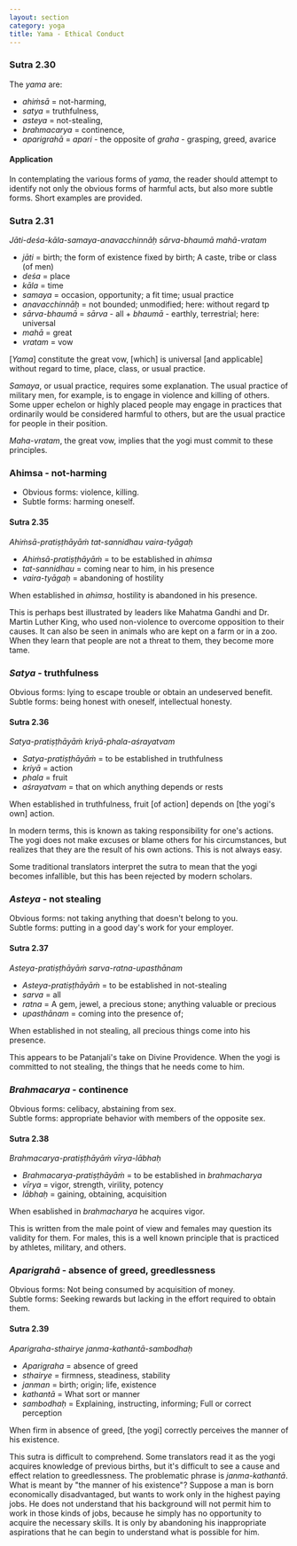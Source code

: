 ```yaml
---
layout: section
category: yoga
title: Yama - Ethical Conduct
---
```

### Sutra 2.30
The *yama* are:  
- *ahiṁsā* = not-harming,
- *satya* = truthfulness,
- *asteya* = not-stealing,
- *brahmacarya* = continence,
- *aparigrahā* = *apari* - the opposite of *graha* - grasping, greed, avarice

#### Application
In contemplating the various forms of *yama*, the reader should attempt to identify not only the obvious forms of harmful acts, but also more subtle forms. Short examples are provided. 

### Sutra 2.31
*Jāti-deśa-kāla-samaya-anavacchinnāḥ sārva-bhaumā mahā-vratam*
- *jāti* = birth; the form of existence fixed by birth; A caste, tribe or class (of men)
- *deśa* = place
- *kāla* = time
- *samaya* = occasion, opportunity; a fit time; usual practice
- *anavacchinnāḥ* = not bounded; unmodified; here: without regard tp
- *sārva-bhaumā* = *sārva* - all + *bhaumā* - earthly, terrestrial; here: universal 
- *mahā* = great
- *vratam* = vow

[*Yama*] constitute the great vow, [which] is universal [and applicable] without regard to time, place, class, or usual practice.

*Samaya*, or usual practice, requires some explanation. The usual practice of military men, for example, is to engage in violence and killing of others. Some upper echelon or highly placed people may engage in practices that ordinarily would be considered harmful to others, but are the usual practice for people in their position. 

*Maha-vratam*, the great vow, implies that the yogi must commit to these principles.

### Ahimsa - not-harming
- Obvious forms: violence, killing.
- Subtle forms: harming oneself. 

#### Sutra 2.35
*Ahiṁsā-pratiṣṭhāyāṁ tat-sannidhau vaira-tyāgaḥ*
- *Ahiṁsā-pratiṣṭhāyāṁ* = to be established in *ahimsa*
- *tat-sannidhau* = coming near to him, in his presence
- *vaira-tyāgaḥ* = abandoning of hostility

When established in *ahimsa*, hostility is abandoned in his presence. 

This is perhaps best illustrated by leaders like Mahatma Gandhi and Dr. Martin Luther King, who used non-violence to overcome opposition to their causes. It can also be seen in animals who are kept on a farm or in a zoo. When they learn that people are not a threat to them, they become more tame.

### *Satya* - truthfulness
Obvious forms: lying to escape trouble or obtain an undeserved benefit.  
Subtle forms: being honest with oneself, intellectual honesty.

#### Sutra 2.36
*Satya-pratiṣṭhāyāṁ kriyā-phala-aśrayatvam*
- *Satya-pratiṣṭhāyāṁ* = to be established in truthfulness
- *kriyā* = action
- *phala* = fruit
- *aśrayatvam* = that on which anything depends or rests

When established in truthfulness, fruit [of action] depends on [the yogi's own] action.

In modern terms, this is known as taking responsibility for one's actions. The yogi does not make excuses or blame others for his circumstances, but realizes that they are the result of his own actions. This is not always easy. 

Some traditional translators interpret the sutra to mean that the yogi becomes infallible, but this has been rejected by modern scholars.

### *Asteya* - not stealing
Obvious forms: not taking anything that doesn't belong to you.   
Subtle forms: putting in a good day's work for your employer.

#### Sutra 2.37
*Asteya-pratiṣṭhāyāṁ sarva-ratna-upasthānam*
- *Asteya-pratiṣṭhāyāṁ* = to be established in not-stealing
- *sarva* = all
- *ratna* = A gem, jewel, a precious stone; anything valuable or precious
- *upasthānam* = coming into the presence of;

When established in not stealing, all precious things come into his presence.

This appears to be Patanjali's take on Divine Providence. When the yogi is committed to not stealing, the things that he needs come to him.

### *Brahmacarya* - continence
Obvious forms: celibacy, abstaining from sex.  
Subtle forms: appropriate behavior with members of the opposite sex.

#### Sutra 2.38
*Brahmacarya-pratiṣṭhāyāṁ vīrya-lābhaḥ*  
- *Brahmacarya-pratiṣṭhāyāṁ* = to be established in *brahmacharya*
- *vīrya* = vigor, strength, virility, potency
- *lābhaḥ* = gaining, obtaining, acquisition

When esablished in *brahmacharya* he acquires vigor.

This is written from the male point of view and females may question its validity for them. For males, this is a well known principle that is practiced by athletes, military, and others.

### *Aparigrahā* - absence of greed, greedlessness
Obvious forms: Not being consumed by acquisition of money.  
Subtle forms: Seeking rewards but lacking in the effort required to obtain them.

#### Sutra 2.39
*Aparigraha-sthairye janma-kathantā-sambodhaḥ*
- *Aparigraha* = absence of greed
- *sthairye* = firmness, steadiness, stability
- *janman* = birth; origin; life, existence
- *kathantā* = What sort or manner
- *sambodhaḥ* = Explaining, instructing, informing; Full or correct perception 

When firm in absence of greed, [the yogi] correctly perceives the manner of his existence. 

This sutra is difficult to comprehend. Some translators read it as the yogi acquires knowledge of previous births, but it's difficult to see a cause and effect relation to greedlessness. The problematic phrase is *janma-kathantā*. What is meant by "the manner of his existence"? Suppose a man is born economically disadvantaged, but wants to work only in the highest paying jobs. He does not understand that his background will not permit him to work in those kinds of jobs, because he simply has no opportunity to acquire the necessary skills. It is only by abandoning his inappropriate aspirations that he can begin to understand what is possible for him.